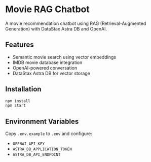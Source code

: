 # Movie RAG Chatbot

A movie recommendation chatbot using RAG (Retrieval-Augmented Generation) with DataStax Astra DB and OpenAI.

## Features

- Semantic movie search using vector embeddings
- IMDB movie database integration
- OpenAI-powered conversation
- DataStax Astra DB for vector storage

## Installation

```bash
npm install
npm start
```

## Environment Variables

Copy `.env.example` to `.env` and configure:

- `OPENAI_API_KEY`
- `ASTRA_DB_APPLICATION_TOKEN`
- `ASTRA_DB_API_ENDPOINT`

